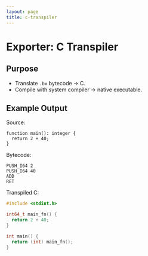 ```yaml
---
layout: page
title: c-transpiler
---
```

# Exporter: C Transpiler

## Purpose
- Translate `.bx` bytecode → C.
- Compile with system compiler → native executable.

## Example Output
Source:
```he3
function main(): integer {
  return 2 + 40;
}
```

Bytecode:
```
PUSH_I64 2
PUSH_I64 40
ADD
RET
```

Transpiled C:
```c
#include <stdint.h>

int64_t main_fn() {
  return 2 + 40;
}

int main() {
  return (int) main_fn();
}
```
